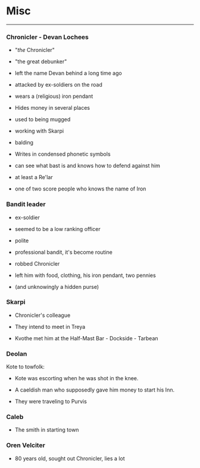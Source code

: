 # Misc

---

### Chronicler - Devan Lochees

* "_the_ Chronicler"

* "the great debunker"

* left the name Devan behind a long time ago

* attacked by ex-soldiers on the road

* wears a \(religious\) iron pendant

* Hides money in several places

* used to being mugged

* working with Skarpi

* balding

* Writes in condensed phonetic symbols

* can see what bast is and knows how to defend against him

* at least a Re'lar

* one of two score people who knows the name of Iron


### Bandit leader

* ex-soldier

* seemed to be a low ranking officer

* polite

* professional bandit, it's become routine

* robbed Chronicler

* left him with food, clothing, his iron pendant, two pennies

* \(and unknowingly a hidden purse\)


### Skarpi

* Chronicler's colleague

* They intend to meet in Treya

* Kvothe met him at the Half-Mast Bar - Dockside - Tarbean


### Deolan

Kote to towfolk:

* Kote was escorting when he was shot in the knee.

* A caeldish man who supposedly gave him money to start his Inn.

* They were traveling to Purvis


### Caleb

* The smith in starting town

### Oren Velciter

* 80 years old, sought out Chronicler, lies a lot

## 

## 

